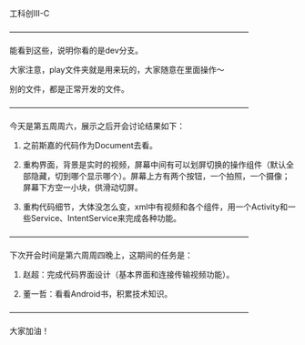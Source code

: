 工科创III-C

——————————————————————————————

能看到这些，说明你看的是dev分支。

大家注意，play文件夹就是用来玩的，大家随意在里面操作～

别的文件，都是正常开发的文件。

——————————————————————————————

今天是第五周周六，展示之后开会讨论结果如下：

1. 之前斯嘉的代码作为Document去看。

2. 重构界面，背景是实时的视频，屏幕中间有可以划屏切换的操作组件（默认全部隐藏，切到哪个显示哪个）。屏幕上方有两个按钮，一个拍照，一个摄像；屏幕下方空一小块，供滑动切屏。

3. 重构代码细节，大体没怎么变，xml中有视频和各个组件，用一个Activity和一些Service、IntentService来完成各种功能。

——————————————————————————————

下次开会时间是第六周周四晚上，这期间的任务是：

1. 赵超：完成代码界面设计（基本界面和连接传输视频功能）。

2. 董一哲：看看Android书，积累技术知识。

——————————————————————————————

大家加油！
